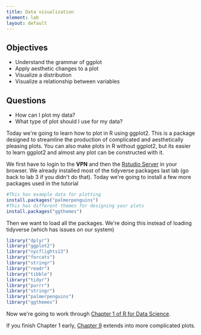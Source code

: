```yaml
---
title: Data visualization
element: lab
layout: default
---
```


## Objectives

- Understand the grammar of ggplot
- Apply aesthetic changes to a plot
- Visualize a distribution
- Visualize a relationship between variables


## Questions

- How can I plot my data?
- What type of plot should I use for my data?


Today we're going to learn how to plot in R using ggplot2.
This is a package designed to streamline the production
of complicated and aesthetically pleasing plots. You can also
make plots in R without ggplot2, but its easier to learn ggplot2
and almost any plot can be constructed with it.

We first have to login to the <b>VPN</b> and then the [Rstudio Server](https://indri.rcs.uvic.ca/)
in your browser. We already installed most of the tidyverse packages
last lab (go back to lab 3 if you didn't do that). Today we're going to install
a few more packages used in the tutorial

```R
#This has example data for plotting
install.packages("palmerpenguins")
#This has different themes for designing your plots
install.packages("ggthemes")

```

Then we want to load all the packages. We're doing this instead of loading
tidyverse (which has issues on our system)

```R
library("dplyr")
library("ggplot2")
library("nycflights13")
library("forcats")
library("stringr")
library("readr")
library("tibble")
library("tidyr")
library("purrr")
library("stringr")
library("palmerpenguins")
library("ggthemes")
```

Now we're going to work through [Chapter 1 of R for Data Science](https://r4ds.hadley.nz/data-visualize).

If you finish Chapter 1 early, [Chapter 9](https://r4ds.hadley.nz/layers)
extends into more complicated plots.
